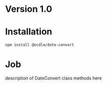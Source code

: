 # Version 1.0

# Installation
```npm install @ocdla/date-convert```

# Job
description of DateConvert class methods here
